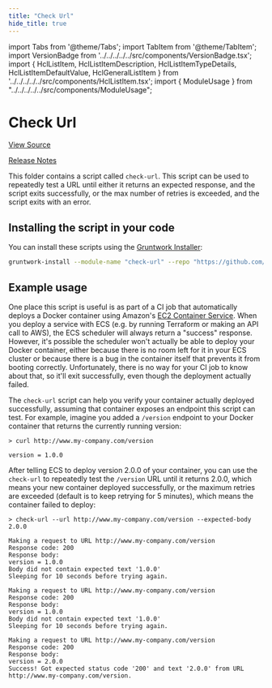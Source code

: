 ```yaml
---
title: "Check Url"
hide_title: true
---
```


import Tabs from '@theme/Tabs';
import TabItem from '@theme/TabItem';
import VersionBadge from '../../../../../src/components/VersionBadge.tsx';
import { HclListItem, HclListItemDescription, HclListItemTypeDetails, HclListItemDefaultValue, HclGeneralListItem } from '../../../../../src/components/HclListItem.tsx';
import { ModuleUsage } from "../../../../../src/components/ModuleUsage";

<VersionBadge repoTitle="CI Modules" version="0.52.14" lastModifiedVersion="0.50.11"/>

# Check Url

<a href="https://github.com/gruntwork-io/terraform-aws-ci/tree/v0.52.14/modules/check-url" className="link-button" title="View the source code for this module in GitHub.">View Source</a>

<a href="https://github.com/gruntwork-io/terraform-aws-ci/releases/tag/v0.50.11" className="link-button" title="Release notes for only versions which impacted this module.">Release Notes</a>

This folder contains a script called `check-url`. This script can be used to repeatedly test a URL until either it
returns an expected response, and the script exits successfully, or the max number of retries is exceeded, and the
script exits with an error.

## Installing the script in your code

You can install these scripts using the [Gruntwork Installer](https://github.com/gruntwork-io/gruntwork-installer):

```bash
gruntwork-install --module-name "check-url" --repo "https://github.com/gruntwork-io/terraform-aws-ci" --tag "v0.3.6"
```

## Example usage

One place this script is useful is as part of a CI job that automatically deploys a Docker container using Amazon's
[EC2 Container Service](https://aws.amazon.com/ecs/). When you deploy a service with ECS (e.g. by running Terraform or
making an API call to AWS), the ECS scheduler will always return a "success" response. However, it's possible the
scheduler won't actually be able to deploy your Docker container, either because there is no room left for it in your
ECS cluster or because there is a bug in the container itself that prevents it from booting correctly. Unfortunately,
there is no way for your CI job to know about that, so it'll exit successfully, even though the deployment actually
failed.

The `check-url` script can help you verify your container actually deployed successfully, assuming that container
exposes an endpoint this script can test. For example, imagine you added a `/version` endpoint to your Docker container
that returns the currently running version:

```
> curl http://www.my-company.com/version

version = 1.0.0
```

After telling ECS to deploy version 2.0.0 of your container, you can use the `check-url` to repeatedly test the
`/version` URL until it returns 2.0.0, which means your new container deployed successfully, or the maximum retries
are exceeded (default is to keep retrying for 5 minutes), which means the container failed to deploy:

```
> check-url --url http://www.my-company.com/version --expected-body 2.0.0

Making a request to URL http://www.my-company.com/version
Response code: 200
Response body:
version = 1.0.0
Body did not contain expected text '1.0.0'
Sleeping for 10 seconds before trying again.
 
Making a request to URL http://www.my-company.com/version
Response code: 200
Response body:
version = 1.0.0
Body did not contain expected text '1.0.0'
Sleeping for 10 seconds before trying again.
 
Making a request to URL http://www.my-company.com/version
Response code: 200
Response body:
version = 2.0.0
Success! Got expected status code '200' and text '2.0.0' from URL http://www.my-company.com/version. 
```


<!-- ##DOCS-SOURCER-START
{
  "originalSources": [
    "https://github.com/gruntwork-io/terraform-aws-ci/tree/v0.52.14/modules/check-url/readme.md",
    "https://github.com/gruntwork-io/terraform-aws-ci/tree/v0.52.14/modules/check-url/variables.tf",
    "https://github.com/gruntwork-io/terraform-aws-ci/tree/v0.52.14/modules/check-url/outputs.tf"
  ],
  "sourcePlugin": "module-catalog-api",
  "hash": "ace2c84e71ac670d10804cd030710608"
}
##DOCS-SOURCER-END -->
